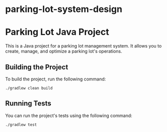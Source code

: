 # parking-lot-system-design

# Parking Lot Java Project

This is a Java project for a parking lot management system. It allows you to create, manage, and optimize a parking lot's operations.

## Building the Project

To build the project, run the following command:

```
./gradlew clean build
```

## Running Tests

You can run the project's tests using the following command:

```
./gradlew test
```
